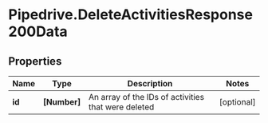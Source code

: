 # Pipedrive.DeleteActivitiesResponse200Data

## Properties

Name | Type | Description | Notes
------------ | ------------- | ------------- | -------------
**id** | **[Number]** | An array of the IDs of activities that were deleted | [optional] 


